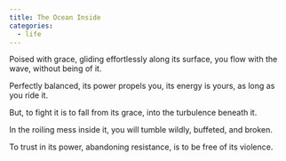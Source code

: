 ```yaml
---
title: The Ocean Inside
categories:
  - life
---
```


﻿Poised with grace,
gliding effortlessly
along its surface,
you flow with the wave,
without being of it.

Perfectly balanced,
its power propels you,
its energy is yours,
as long as you ride it.

But, to fight it
is to fall
from its grace,
into the turbulence
beneath it.

In the roiling mess
inside it,
you will tumble wildly,
buffeted,
and broken.

To trust in its power,
abandoning resistance,
is to be free
of its violence.
